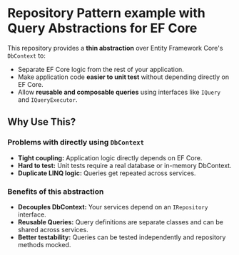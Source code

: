 # Repository Pattern example with Query Abstractions for EF Core

This repository provides a **thin abstraction** over Entity Framework Core's `DbContext` to:

- Separate EF Core logic from the rest of your application.
- Make application code **easier to unit test** without depending directly on EF Core.
- Allow **reusable and composable queries** using interfaces like `IQuery` and `IQueryExecutor`.

## Why Use This?

### Problems with directly using `DbContext`
- **Tight coupling:** Application logic directly depends on EF Core.
- **Hard to test:** Unit tests require a real database or in-memory DbContext.
- **Duplicate LINQ logic:** Queries get repeated across services.

### Benefits of this abstraction
- **Decouples DbContext:** Your services depend on an `IRepository` interface.
- **Reusable Queries:** Query definitions are separate classes and can be shared across services.
- **Better testability:** Queries can be tested independently and repository methods mocked.
